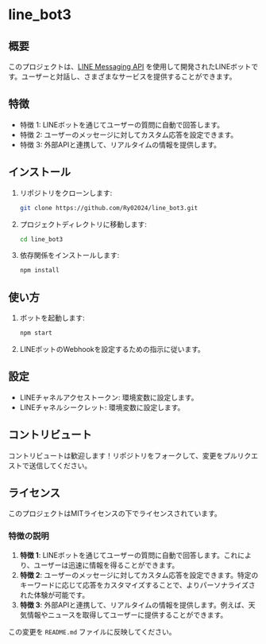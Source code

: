 # line_bot3

## 概要
このプロジェクトは、[LINE Messaging API](https://developers.line.biz/ja/services/messaging-api/) を使用して開発されたLINEボットです。ユーザーと対話し、さまざまなサービスを提供することができます。

## 特徴
- 特徴 1: LINEボットを通じてユーザーの質問に自動で回答します。
- 特徴 2: ユーザーのメッセージに対してカスタム応答を設定できます。
- 特徴 3: 外部APIと連携して、リアルタイムの情報を提供します。

## インストール
1. リポジトリをクローンします:
    ```sh
    git clone https://github.com/Ry02024/line_bot3.git
    ```
2. プロジェクトディレクトリに移動します:
    ```sh
    cd line_bot3
    ```
3. 依存関係をインストールします:
    ```sh
    npm install
    ```

## 使い方
1. ボットを起動します:
    ```sh
    npm start
    ```
2. LINEボットのWebhookを設定するための指示に従います。

## 設定
- LINEチャネルアクセストークン: 環境変数に設定します。
- LINEチャネルシークレット: 環境変数に設定します。

## コントリビュート
コントリビュートは歓迎します！リポジトリをフォークして、変更をプルリクエストで送信してください。

## ライセンス
このプロジェクトはMITライセンスの下でライセンスされています。

### 特徴の説明
1. **特徴 1**: LINEボットを通じてユーザーの質問に自動で回答します。これにより、ユーザーは迅速に情報を得ることができます。
2. **特徴 2**: ユーザーのメッセージに対してカスタム応答を設定できます。特定のキーワードに応じて応答をカスタマイズすることで、よりパーソナライズされた体験が可能です。
3. **特徴 3**: 外部APIと連携して、リアルタイムの情報を提供します。例えば、天気情報やニュースを取得してユーザーに提供することができます。

この変更を `README.md` ファイルに反映してください。
